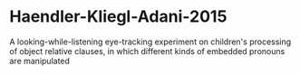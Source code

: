 # Haendler-Kliegl-Adani-2015
A looking-while-listening eye-tracking experiment on children's processing of object relative clauses, in which different kinds of embedded pronouns are manipulated
